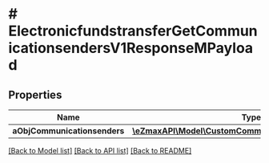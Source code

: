 # # ElectronicfundstransferGetCommunicationsendersV1ResponseMPayload

## Properties

Name | Type | Description | Notes
------------ | ------------- | ------------- | -------------
**aObjCommunicationsenders** | [**\eZmaxAPI\Model\CustomCommunicationsenderResponse[]**](CustomCommunicationsenderResponse.md) |  |

[[Back to Model list]](../../README.md#models) [[Back to API list]](../../README.md#endpoints) [[Back to README]](../../README.md)
